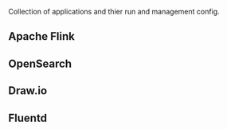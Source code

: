 Collection of applications and thier run and management config. 

## Apache Flink

## OpenSearch

## Draw.io

## Fluentd
